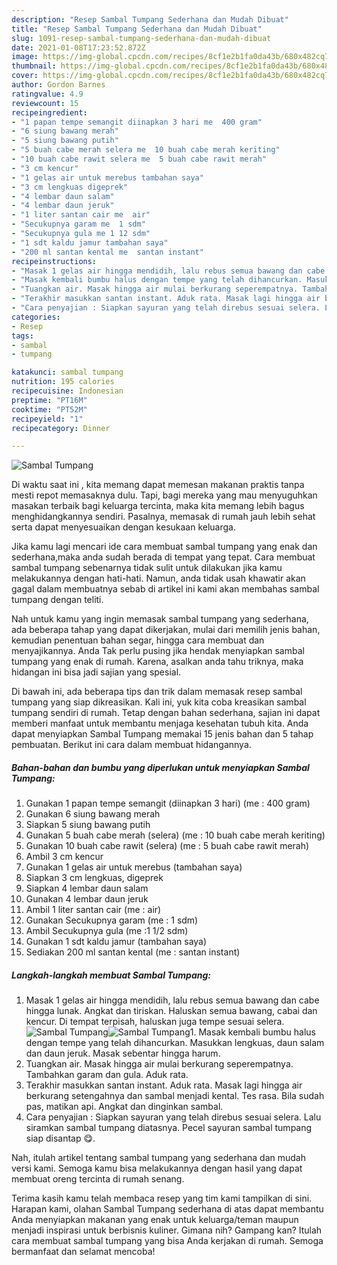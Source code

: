 ```yaml
---
description: "Resep Sambal Tumpang Sederhana dan Mudah Dibuat"
title: "Resep Sambal Tumpang Sederhana dan Mudah Dibuat"
slug: 1091-resep-sambal-tumpang-sederhana-dan-mudah-dibuat
date: 2021-01-08T17:23:52.872Z
image: https://img-global.cpcdn.com/recipes/8cf1e2b1fa0da43b/680x482cq70/sambal-tumpang-foto-resep-utama.jpg
thumbnail: https://img-global.cpcdn.com/recipes/8cf1e2b1fa0da43b/680x482cq70/sambal-tumpang-foto-resep-utama.jpg
cover: https://img-global.cpcdn.com/recipes/8cf1e2b1fa0da43b/680x482cq70/sambal-tumpang-foto-resep-utama.jpg
author: Gordon Barnes
ratingvalue: 4.9
reviewcount: 15
recipeingredient:
- "1 papan tempe semangit diinapkan 3 hari me  400 gram"
- "6 siung bawang merah"
- "5 siung bawang putih"
- "5 buah cabe merah selera me  10 buah cabe merah keriting"
- "10 buah cabe rawit selera me  5 buah cabe rawit merah"
- "3 cm kencur"
- "1 gelas air untuk merebus tambahan saya"
- "3 cm lengkuas digeprek"
- "4 lembar daun salam"
- "4 lembar daun jeruk"
- "1 liter santan cair me  air"
- "Secukupnya garam me  1 sdm"
- "Secukupnya gula me 1 12 sdm"
- "1 sdt kaldu jamur tambahan saya"
- "200 ml santan kental me  santan instant"
recipeinstructions:
- "Masak 1 gelas air hingga mendidih, lalu rebus semua bawang dan cabe hingga lunak. Angkat dan tiriskan. Haluskan semua bawang, cabai dan kencur. Di tempat terpisah, haluskan juga tempe sesuai selera."
- "Masak kembali bumbu halus dengan tempe yang telah dihancurkan. Masukkan lengkuas, daun salam dan daun jeruk. Masak sebentar hingga harum."
- "Tuangkan air. Masak hingga air mulai berkurang seperempatnya. Tambahkan garam dan gula. Aduk rata."
- "Terakhir masukkan santan instant. Aduk rata. Masak lagi hingga air berkurang setengahnya dan sambal menjadi kental. Tes rasa. Bila sudah pas, matikan api. Angkat dan dinginkan sambal."
- "Cara penyajian : Siapkan sayuran yang telah direbus sesuai selera. Lalu siramkan sambal tumpang diatasnya. Pecel sayuran sambal tumpang siap disantap 😋."
categories:
- Resep
tags:
- sambal
- tumpang

katakunci: sambal tumpang 
nutrition: 195 calories
recipecuisine: Indonesian
preptime: "PT16M"
cooktime: "PT52M"
recipeyield: "1"
recipecategory: Dinner

---
```



![Sambal Tumpang](https://img-global.cpcdn.com/recipes/8cf1e2b1fa0da43b/680x482cq70/sambal-tumpang-foto-resep-utama.jpg)

Di waktu  saat ini , kita memang dapat memesan makanan praktis tanpa mesti repot memasaknya dulu. Tapi, bagi mereka yang mau menyuguhkan masakan terbaik bagi keluarga tercinta, maka kita memang lebih bagus menghidangkannya sendiri. Pasalnya, memasak di rumah jauh lebih sehat serta dapat menyesuaikan dengan kesukaan keluarga.

Jika kamu lagi mencari ide cara membuat sambal tumpang yang enak dan sederhana,maka anda sudah berada di tempat yang tepat. Cara membuat sambal tumpang  sebenarnya tidak sulit untuk dilakukan jika kamu melakukannya dengan hati-hati. Namun, anda tidak usah khawatir akan gagal dalam membuatnya 
sebab di artikel ini kami akan membahas sambal tumpang dengan teliti.  



Nah untuk kamu yang ingin memasak sambal tumpang yang sederhana, ada beberapa tahap yang dapat dikerjakan, mulai dari memilih jenis bahan, kemudian penentuan bahan segar, hingga cara membuat dan menyajikannya. Anda Tak perlu pusing jika hendak menyiapkan sambal tumpang yang enak di rumah. Karena, asalkan anda  tahu triknya, maka hidangan ini bisa jadi sajian yang spesial.

Di bawah ini, ada beberapa tips dan trik dalam memasak resep sambal tumpang yang siap dikreasikan. Kali ini, yuk kita coba kreasikan sambal tumpang sendiri di rumah. Tetap dengan bahan sederhana, sajian ini dapat memberi manfaat untuk membantu menjaga kesehatan tubuh kita. Anda dapat menyiapkan Sambal Tumpang memakai 15 jenis bahan dan 5 tahap pembuatan. Berikut ini cara dalam membuat hidangannya.

<!--inarticleads1-->

##### Bahan-bahan dan bumbu yang diperlukan untuk menyiapkan Sambal Tumpang:

1. Gunakan 1 papan tempe semangit (diinapkan 3 hari) (me : 400 gram)
1. Gunakan 6 siung bawang merah
1. Siapkan 5 siung bawang putih
1. Gunakan 5 buah cabe merah (selera) (me : 10 buah cabe merah keriting)
1. Gunakan 10 buah cabe rawit (selera) (me : 5 buah cabe rawit merah)
1. Ambil 3 cm kencur
1. Gunakan 1 gelas air untuk merebus (tambahan saya)
1. Siapkan 3 cm lengkuas, digeprek
1. Siapkan 4 lembar daun salam
1. Gunakan 4 lembar daun jeruk
1. Ambil 1 liter santan cair (me : air)
1. Gunakan Secukupnya garam (me : 1 sdm)
1. Ambil Secukupnya gula (me :1 1/2 sdm)
1. Gunakan 1 sdt kaldu jamur (tambahan saya)
1. Sediakan 200 ml santan kental (me : santan instant)




<!--inarticleads2-->

##### Langkah-langkah membuat Sambal Tumpang:

1. Masak 1 gelas air hingga mendidih, lalu rebus semua bawang dan cabe hingga lunak. Angkat dan tiriskan. Haluskan semua bawang, cabai dan kencur. Di tempat terpisah, haluskan juga tempe sesuai selera.
<img src="https://img-global.cpcdn.com/steps/44b2ed9a6fd24e70/160x128cq70/sambal-tumpang-langkah-memasak-1-foto.jpg" alt="Sambal Tumpang"><img src="https://img-global.cpcdn.com/steps/5145df117de22087/160x128cq70/sambal-tumpang-langkah-memasak-1-foto.jpg" alt="Sambal Tumpang">1. Masak kembali bumbu halus dengan tempe yang telah dihancurkan. Masukkan lengkuas, daun salam dan daun jeruk. Masak sebentar hingga harum.
1. Tuangkan air. Masak hingga air mulai berkurang seperempatnya. Tambahkan garam dan gula. Aduk rata.
1. Terakhir masukkan santan instant. Aduk rata. Masak lagi hingga air berkurang setengahnya dan sambal menjadi kental. Tes rasa. Bila sudah pas, matikan api. Angkat dan dinginkan sambal.
1. Cara penyajian : Siapkan sayuran yang telah direbus sesuai selera. Lalu siramkan sambal tumpang diatasnya. Pecel sayuran sambal tumpang siap disantap 😋.




Nah, itulah artikel tentang  sambal tumpang  yang sederhana dan mudah versi kami. Semoga kamu bisa melakukannya dengan hasil yang dapat membuat oreng tercinta di rumah senang. 

Terima kasih kamu telah membaca resep yang tim kami tampilkan di sini. Harapan kami, olahan  Sambal Tumpang sederhana di atas dapat membantu Anda menyiapkan makanan yang enak untuk keluarga/teman maupun menjadi inspirasi untuk berbisnis kuliner. Gimana nih? Gampang kan? Itulah cara membuat sambal tumpang yang bisa Anda kerjakan di rumah. Semoga bermanfaat dan selamat mencoba!


